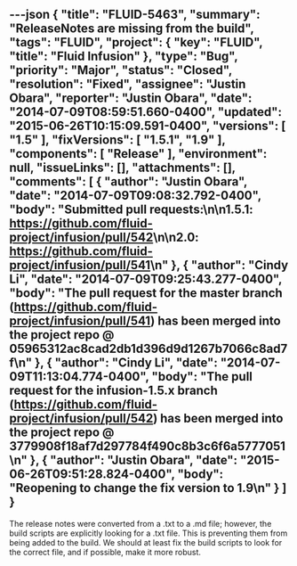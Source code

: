 ---json
{
  "title": "FLUID-5463",
  "summary": "ReleaseNotes are missing from the build",
  "tags": "FLUID",
  "project": {
    "key": "FLUID",
    "title": "Fluid Infusion"
  },
  "type": "Bug",
  "priority": "Major",
  "status": "Closed",
  "resolution": "Fixed",
  "assignee": "Justin Obara",
  "reporter": "Justin Obara",
  "date": "2014-07-09T08:59:51.660-0400",
  "updated": "2015-06-26T10:15:09.591-0400",
  "versions": [
    "1.5"
  ],
  "fixVersions": [
    "1.5.1",
    "1.9"
  ],
  "components": [
    "Release"
  ],
  "environment": null,
  "issueLinks": [],
  "attachments": [],
  "comments": [
    {
      "author": "Justin Obara",
      "date": "2014-07-09T09:08:32.792-0400",
      "body": "Submitted pull requests:\n\n1.5.1: <https://github.com/fluid-project/infusion/pull/542>\n\n2.0: <https://github.com/fluid-project/infusion/pull/541>\n"
    },
    {
      "author": "Cindy Li",
      "date": "2014-07-09T09:25:43.277-0400",
      "body": "The pull request for the master branch (<https://github.com/fluid-project/infusion/pull/541>) has been merged into the project repo @ 05965312ac8cad2db1d396d9d1267b7066c8ad7f\n"
    },
    {
      "author": "Cindy Li",
      "date": "2014-07-09T11:13:04.774-0400",
      "body": "The pull request for the infusion-1.5.x branch (<https://github.com/fluid-project/infusion/pull/542>) has been merged into the project repo @ 3779908f18af7d297784f490c8b3c6f6a5777051\n"
    },
    {
      "author": "Justin Obara",
      "date": "2015-06-26T09:51:28.824-0400",
      "body": "Reopening to change the fix version to 1.9\n"
    }
  ]
}
---
The release notes were converted from a .txt to a .md file; however, the build scripts are explicitly looking for a .txt file. This is preventing them from being added to the build. We should at least fix the build scripts to look for the correct file, and if possible, make it more robust.

        